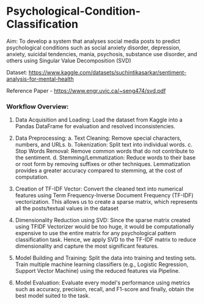 # Psychological-Condition-Classification
Aim: To develop a system that analyses social media posts to predict psychological conditions such as social anxiety disorder, depression, anxiety, suicidal tendencies, mania, psychosis, substance use disorder, and others using Singular Value Decomposition (SVD)

Dataset: https://www.kaggle.com/datasets/suchintikasarkar/sentiment-analysis-for-mental-health

Reference Paper - https://www.engr.uvic.ca/~seng474/svd.pdf

### Workflow Overview:
1. Data Acquisition and Loading: Load the dataset from Kaggle into a Pandas DataFrame for evaluation and resolved inconsistencies.

2. Data Preprocessing:
a. Text Cleaning: Remove special characters, numbers, and URLs.
b. Tokenization: Split text into individual words.
c. Stop Words Removal: Remove common words that do not contribute to the sentiment.
d. Stemming/Lemmatization: Reduce words to their base or root form by removing suffixes or other techniques.
Lemmatization provides a greater accuracy compared to stemming, at the cost of computation.

3. Creation of TF-IDF Vector: Convert the cleaned text into numerical features using Term Frequency-Inverse Document Frequency (TF-IDF) vectorization. This allows us to create a sparse matrix, which represents all the posts/textual values in the dataset

4. Dimensionality Reduction using SVD: Since the sparse matrix created using TFIDF Vectorizer would be too huge, it would be computationally expensive to use the entire matrix for any psychological pattern classification task. Hence, we apply SVD to the TF-IDF matrix to reduce dimensionality and capture the most significant features.

5. Model Building and Training: Split the data into training and testing sets. Train multiple machine learning classifiers (e.g., Logistic Regression, Support Vector Machine) using the reduced features via Pipeline.

6. Model Evaluation: Evaluate every model's performance using metrics such as accuracy, precision, recall, and F1-score and finally, obtain the best model suited to the task.
